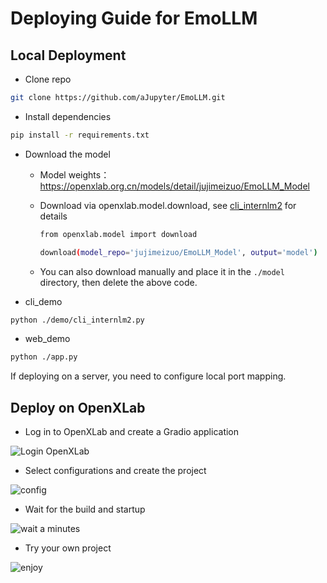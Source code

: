 # Deploying Guide for EmoLLM

## Local Deployment

- Clone repo

```bash
git clone https://github.com/aJupyter/EmoLLM.git
```

- Install dependencies

```bash
pip install -r requirements.txt
```

- Download the model
  - Model weights：https://openxlab.org.cn/models/detail/jujimeizuo/EmoLLM_Model
  - Download via openxlab.model.download, see [cli_internlm2](./cli_internlm2.py) for details

    ```bash
    from openxlab.model import download

    download(model_repo='jujimeizuo/EmoLLM_Model', output='model')
    ```

  - You can also download manually and place it in the `./model` directory, then delete the above code.

- cli_demo

```bash
python ./demo/cli_internlm2.py
```

- web_demo

```bash
python ./app.py
```

If deploying on a server, you need to configure local port mapping.

## Deploy on OpenXLab

- Log in to OpenXLab and create a Gradio application

![Login OpenXLab](../assets/deploy_1.png)

- Select configurations and create the project

![config](../assets/deploy_2.png)

- Wait for the build and startup

![wait a minutes](../assets/deploy_3.png)

- Try your own project

![enjoy](../assets/deploy_4.png)